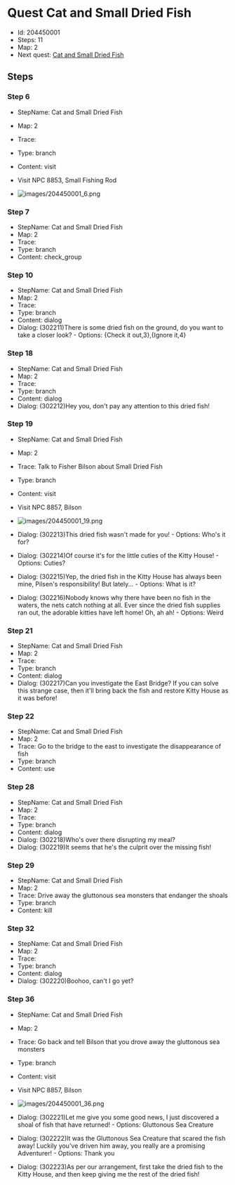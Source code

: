 # Quest Cat and Small Dried Fish

- Id: 204450001
- Steps: 11
- Map: 2
- Next quest: [Cat and Small Dried Fish](204450002.md)

## Steps

### Step 6
- StepName:  Cat and Small Dried Fish
- Map:  2
- Trace:  
- Type:  branch
- Content:  visit
- Visit NPC 8853, Small Fishing Rod

- ![images/204450001_6.png](images/204450001_6.png)


### Step 7
- StepName:  Cat and Small Dried Fish
- Map:  2
- Trace:  
- Type:  branch
- Content:  check_group


### Step 10
- StepName:  Cat and Small Dried Fish
- Map:  2
- Trace:  
- Type:  branch
- Content:  dialog
- Dialog: (302211)There is some dried fish on the ground, do you want to take a closer look? - Options: {Check it out,3},{Ignore it,4}


### Step 18
- StepName:  Cat and Small Dried Fish
- Map:  2
- Trace:  
- Type:  branch
- Content:  dialog
- Dialog: (302212)Hey you, don't pay any attention to this dried fish!


### Step 19
- StepName:  Cat and Small Dried Fish
- Map:  2
- Trace:  Talk to Fisher Bilson about Small Dried Fish
- Type:  branch
- Content:  visit
- Visit NPC 8857, Bilson

- ![images/204450001_19.png](images/204450001_19.png)
- Dialog: (302213)This dried fish wasn't made for you! - Options: Who's it for?
- Dialog: (302214)Of course it's for the little cuties of the Kitty House! - Options: Cuties?
- Dialog: (302215)Yep, the dried fish in the Kitty House has always been mine, Pilsen's responsibility! But lately... - Options: What is it? 
- Dialog: (302216)Nobody knows why there have been no fish in the waters, the nets catch nothing at all. Ever since the dried fish supplies ran out, the adorable kitties have left home! Oh, ah ah! - Options: Weird


### Step 21
- StepName:  Cat and Small Dried Fish
- Map:  2
- Trace:  
- Type:  branch
- Content:  dialog
- Dialog: (302217)Can you investigate the East Bridge? If you can solve this strange case, then it'll bring back the fish and restore Kitty House as it was before!


### Step 22
- StepName:  Cat and Small Dried Fish
- Map:  2
- Trace:  Go to the bridge to the east to investigate the disappearance of fish
- Type:  branch
- Content:  use


### Step 28
- StepName:  Cat and Small Dried Fish
- Map:  2
- Trace:  
- Type:  branch
- Content:  dialog
- Dialog: (302218)Who's over there disrupting my meal?
- Dialog: (302219)It seems that he's the culprit over the missing fish!


### Step 29
- StepName:  Cat and Small Dried Fish
- Map:  2
- Trace:  Drive away the gluttonous sea monsters that endanger the shoals
- Type:  branch
- Content:  kill


### Step 32
- StepName:  Cat and Small Dried Fish
- Map:  2
- Trace:  
- Type:  branch
- Content:  dialog
- Dialog: (302220)Boohoo, can't I go yet?


### Step 36
- StepName:  Cat and Small Dried Fish
- Map:  2
- Trace:  Go back and tell Bilson that you drove away the gluttonous sea monsters
- Type:  branch
- Content:  visit
- Visit NPC 8857, Bilson

- ![images/204450001_36.png](images/204450001_36.png)
- Dialog: (302221)Let me give you some good news, I just discovered a shoal of fish that have returned! - Options: Gluttonous Sea Creature
- Dialog: (302222)It was the Gluttonous Sea Creature that scared the fish away! Luckily you've driven him away, you really are a promising Adventurer! - Options: Thank you
- Dialog: (302223)As per our arrangement, first take the dried fish to the Kitty House, and then keep giving me the rest of the dried fish!


